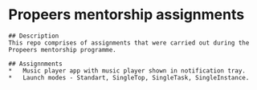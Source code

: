 # Propeers mentorship assignments
    ## Description
    This repo comprises of assignments that were carried out during the Propeers mentorship programme. 
    
    ## Assignnments
    *   Music player app with music player shown in notification tray. 
    *   Launch modes - Standart, SingleTop, SingleTask, SingleInstance.
